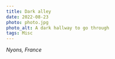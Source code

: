```yaml
---
title: Dark alley
date: 2022-08-23
photo: photo.jpg
photo_alt: A dark hallway to go through
tags: Misc
---
```


_Nyons, France_

